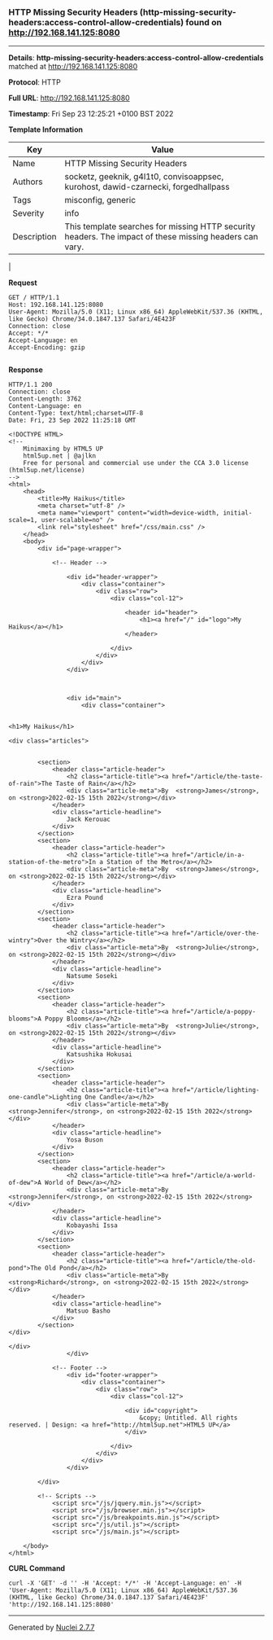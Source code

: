 ### HTTP Missing Security Headers (http-missing-security-headers:access-control-allow-credentials) found on http://192.168.141.125:8080
---
**Details**: **http-missing-security-headers:access-control-allow-credentials**  matched at http://192.168.141.125:8080

**Protocol**: HTTP

**Full URL**: http://192.168.141.125:8080

**Timestamp**: Fri Sep 23 12:25:21 +0100 BST 2022

**Template Information**

| Key | Value |
|---|---|
| Name | HTTP Missing Security Headers |
| Authors | socketz, geeknik, g4l1t0, convisoappsec, kurohost, dawid-czarnecki, forgedhallpass |
| Tags | misconfig, generic |
| Severity | info |
| Description | This template searches for missing HTTP security headers. The impact of these missing headers can vary.
 |

**Request**
```http
GET / HTTP/1.1
Host: 192.168.141.125:8080
User-Agent: Mozilla/5.0 (X11; Linux x86_64) AppleWebKit/537.36 (KHTML, like Gecko) Chrome/34.0.1847.137 Safari/4E423F
Connection: close
Accept: */*
Accept-Language: en
Accept-Encoding: gzip


```

**Response**
```http
HTTP/1.1 200 
Connection: close
Content-Length: 3762
Content-Language: en
Content-Type: text/html;charset=UTF-8
Date: Fri, 23 Sep 2022 11:25:18 GMT

<!DOCTYPE HTML>
<!--
	Minimaxing by HTML5 UP
	html5up.net | @ajlkn
	Free for personal and commercial use under the CCA 3.0 license (html5up.net/license)
-->
<html>
	<head>
		<title>My Haikus</title>
		<meta charset="utf-8" />
		<meta name="viewport" content="width=device-width, initial-scale=1, user-scalable=no" />
		<link rel="stylesheet" href="/css/main.css" />
	</head>
	<body>
		<div id="page-wrapper">

			<!-- Header -->
			
				<div id="header-wrapper">
					<div class="container">
						<div class="row">
							<div class="col-12">

								<header id="header">
									<h1><a href="/" id="logo">My Haikus</a></h1>
								</header>

							</div>
						</div>
					</div>
				</div>
				

			
				<div id="main">
					<div class="container">
	

<h1>My Haikus</h1>

<div class="articles">


		<section>
			<header class="article-header">
				<h2 class="article-title"><a href="/article/the-taste-of-rain">The Taste of Rain</a></h2>
				<div class="article-meta">By  <strong>James</strong>, on <strong>2022-02-15 15th 2022</strong></div>
			</header>
			<div class="article-headline">
				Jack Kerouac
			</div>
		</section>
		<section>
			<header class="article-header">
				<h2 class="article-title"><a href="/article/in-a-station-of-the-metro">In a Station of the Metro</a></h2>
				<div class="article-meta">By  <strong>James</strong>, on <strong>2022-02-15 15th 2022</strong></div>
			</header>
			<div class="article-headline">
				Ezra Pound
			</div>
		</section>
		<section>
			<header class="article-header">
				<h2 class="article-title"><a href="/article/over-the-wintry">Over the Wintry</a></h2>
				<div class="article-meta">By  <strong>Julie</strong>, on <strong>2022-02-15 15th 2022</strong></div>
			</header>
			<div class="article-headline">
				Natsume Soseki
			</div>
		</section>
		<section>
			<header class="article-header">
				<h2 class="article-title"><a href="/article/a-poppy-blooms">A Poppy Blooms</a></h2>
				<div class="article-meta">By  <strong>Julie</strong>, on <strong>2022-02-15 15th 2022</strong></div>
			</header>
			<div class="article-headline">
				Katsushika Hokusai
			</div>
		</section>
		<section>
			<header class="article-header">
				<h2 class="article-title"><a href="/article/lighting-one-candle">Lighting One Candle</a></h2>
				<div class="article-meta">By  <strong>Jennifer</strong>, on <strong>2022-02-15 15th 2022</strong></div>
			</header>
			<div class="article-headline">
				Yosa Buson
			</div>
		</section>
		<section>
			<header class="article-header">
				<h2 class="article-title"><a href="/article/a-world-of-dew">A World of Dew</a></h2>
				<div class="article-meta">By  <strong>Jennifer</strong>, on <strong>2022-02-15 15th 2022</strong></div>
			</header>
			<div class="article-headline">
				Kobayashi Issa
			</div>
		</section>
		<section>
			<header class="article-header">
				<h2 class="article-title"><a href="/article/the-old-pond">The Old Pond</a></h2>
				<div class="article-meta">By  <strong>Richard</strong>, on <strong>2022-02-15 15th 2022</strong></div>
			</header>
			<div class="article-headline">
				Matsuo Basho
			</div>
		</section>
</div>

</div>
				</div>

			<!-- Footer -->
				<div id="footer-wrapper">
					<div class="container">
						<div class="row">
							<div class="col-12">

								<div id="copyright">
									&copy; Untitled. All rights reserved. | Design: <a href="http://html5up.net">HTML5 UP</a>
								</div>

							</div>
						</div>
					</div>
				</div>

		</div>

		<!-- Scripts -->
			<script src="/js/jquery.min.js"></script>
			<script src="/js/browser.min.js"></script>
			<script src="/js/breakpoints.min.js"></script>
			<script src="/js/util.js"></script>
			<script src="/js/main.js"></script>

	</body>
</html>

```


**CURL Command**
```
curl -X 'GET' -d '' -H 'Accept: */*' -H 'Accept-Language: en' -H 'User-Agent: Mozilla/5.0 (X11; Linux x86_64) AppleWebKit/537.36 (KHTML, like Gecko) Chrome/34.0.1847.137 Safari/4E423F' 'http://192.168.141.125:8080'
```
---
Generated by [Nuclei 2.7.7](https://github.com/projectdiscovery/nuclei)